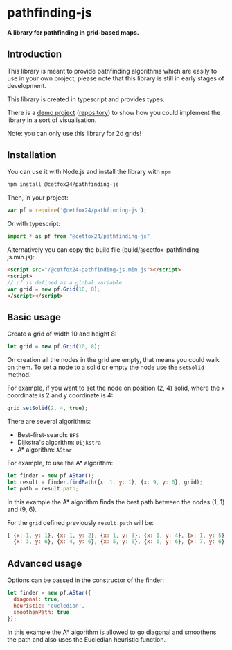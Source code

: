 pathfinding-js
==============
#### A library for pathfinding in grid-based maps. ####

Introduction
------------
This library is meant to provide pathfinding algorithms which are easily to use in your own project, please note that this library is still in early stages of development.

This library is created in typescript and provides types.

There is a [demo project](https://casper64.github.io/pathfinding-js) ([repository](https://github.com/Casper64/Casper64.github.io/blob/master/pathfinding-js/src/index.ts)) to show how you could implement the library in a sort of visualisation.

Note: you can only use this library for 2d grids!

Installation
------------
You can use it with Node.js and install the library with `npm`
```bash
npm install @cetfox24/pathfinding-js
```

Then, in your project:
```javascript
var pf = require('@cetfox24/pathfinding-js');
```

Or with typescript:
```typescript
import * as pf from "@cetfox24/pathfinding-js"
```

Alternatively you can copy the build file (build/@cetfox-pathfinding-js.min.js):
```html
<script src="/@cetfox24-pathfinding-js.min.js"></script>
<script>
// pf is defined as a global variable
var grid = new pf.Grid(10, 8);
</script></script>
```

Basic usage
-----------
Create a grid of width 10 and height 8:
```javascript
let grid = new pf.Grid(10, 8);
```
On creation all the nodes in the grid are empty, that means you could walk on them. To set a node to a solid 
or empty the node use the `setSolid` method.

For example, if you want to set the node on position (2, 4) solid, where the x coordinate is 2 and y coordinate is 4:
```javascript
grid.setSolid(2, 4, true);
```
There are several algorithms:
* Best-first-search: `BFS`
* Dijkstra's algorithm: `Dijkstra`
* A* algorithm: `AStar`

For example, to use the A* algorithm:
```javascript
let finder = new pf.AStar();
let result = finder.findPath({x: 1, y: 1}, {x: 9, y: 6}, grid);
let path = result.path;
```
In this example the A* algorithm finds the best path between the nodes (1, 1) and (9, 6).

For the `grid` defined previously `result.path` will be:
```javascript
[ {x: 1, y: 1}, {x: 1, y: 2}, {x: 1, y: 3}, {x: 1, y: 4}, {x: 1, y: 5}, {x: 1, y: 6}, {x: 2, y: 6},
  {x: 3, y: 6}, {x: 4, y: 6}, {x: 5, y: 6}, {x: 6, y: 6}, {x: 7, y: 6}, {x: 8, y: 6}, {x: 9, y: 6} ]
```

Advanced usage
--------------
Options can be passed in the constructor of the finder:
```javascript
let finder = new pf.AStar({
  diagonal: true,
  heuristic: 'eucledian',
  smoothenPath: true
});
```
In this example the A* algorithm is allowed to go diagonal and smoothens the path and also uses the Eucledian heuristic function.

